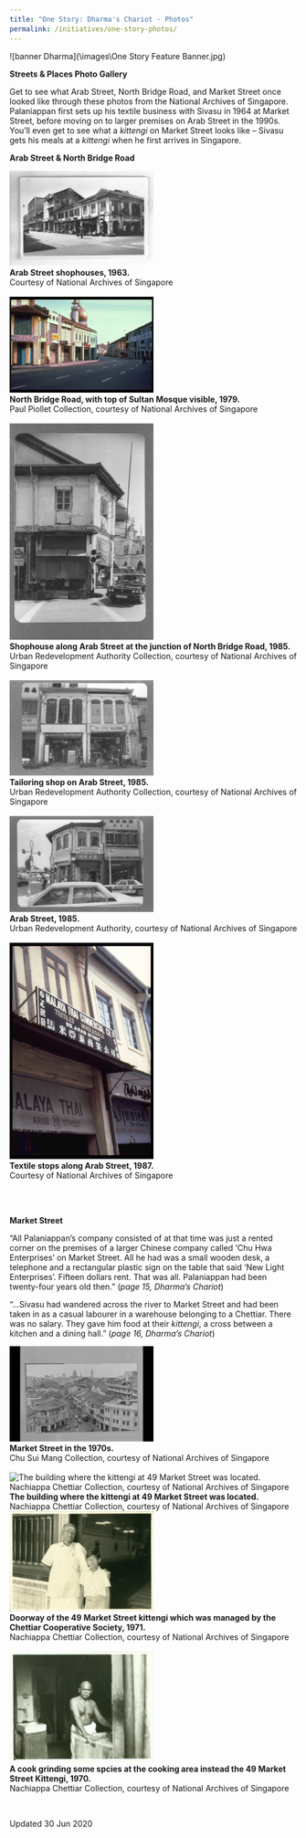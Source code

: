 ```yaml
---
title: "One Story: Dharma's Chariot - Photos"
permalink: /initiatives/one-story-photos/
---
```


![banner Dharma](\images\One Story Feature Banner.jpg)



**Streets & Places Photo Gallery**

Get to see what Arab Street, North Bridge Road, and Market Street once looked like through these photos from the National Archives of Singapore. Palaniappan first sets up his textile business with Sivasu in 1964 at Market Street, before moving on to larger premises on Arab Street in the 1990s. You’ll even get to see what a *kittengi* on Market Street looks like – Sivasu gets his meals at a *kittengi* when he first arrives in Singapore.

 

**Arab Street & North Bridge Road**

<div>
			<img src="/dharma/ArabStreet.jpg" style="width:50%" alt="Arab Street shophouses, 1963. Courtesy of National Archives of Singapore">
			<div>
				<b>Arab Street shophouses, 1963. </b><br>Courtesy of National Archives of Singapore<br><br>
			<div>
			<img src="/dharma/NorthBridgeRd.jpg" style="width:50%" alt="North Bridge Road, with top of Sultan Mosque visible, 1979. Paul Piollet Collection, courtesy of National Archives of Singapore">
			<div>
				<b>North Bridge Road, with top of Sultan Mosque visible, 1979.</b><br>Paul Piollet Collection, courtesy of National Archives of Singapore<br><br>
			</div>
		</div>
	<div>
			<img src="/dharma/ArabStreet2.jpg" style="width:50%" alt="Shophouse along Arab Street at the junction of North Bridge Road, 1985. URA Collection, courtesy of National Archives of Singapore" />
			<div>
				<b>Shophouse along Arab Street at the junction of North Bridge Road, 1985.</b><br>Urban Redevelopment Authority Collection, courtesy of National Archives of Singapore<br><br>
			</div>
		</div>	
		<div>
			<img src="/dharma/ArabStreetTailor.jpg" style="width:50%" alt="Tailoring shop on Arab Street, 1985. URA Collection, courtesy of National Archives of Singapore" />
			<div>
				<b>Tailoring shop on Arab Street, 1985.</b><br>Urban Redevelopment Authority Collection, courtesy of National Archives of Singapore
<br><br>
			</div>
		</div>	
      	<div>
			<img src="/dharma/ArabStreet3.jpg" style="width:50%" alt="Arab Street, 1985. URA Collection, courtesy of National Archives of Singapore" />
			<div>
				<b>Arab Street, 1985.</b><br>Urban Redevelopment Authority, courtesy of National Archives of Singapore<br><br>
       </div>
           </div>
        	<div>
			<img src="/dharma/ArabStreetTextile.jpg" style="width:50%" alt="Textile shops along Arab Street, 1987. Courtesy of National Archives of Singapore" />
			<div>
				<b>Textile stops along Arab Street, 1987.</b><br>Courtesy of National Archives of Singapore
<br><br>
			</div>
		</div>	
  </div>
		</div>		

​          		





**Market Street**



 “All Palaniappan’s company consisted of at that time was just a rented corner on the premises of a larger Chinese company called ‘Chu Hwa Enterprises’ on Market Street. All he had was a small wooden desk, a telephone and a rectangular plastic sign on the table that said ‘New Light Enterprises’. Fifteen dollars rent. That was all. Palaniappan had been twenty-four years old then.” (*page 15, Dharma’s Chariot*)

 

“…Sivasu had wandered across the river to Market Street and had been taken in as a casual labourer in a warehouse belonging to a Chettiar. There was no salary. They gave him food at their *kittengi*, a cross between a kitchen and a dining hall.” (*page 16, Dharma’s Chariot*)





<div>
  <img src="/dharma/MarketStreet.jpg" style="width:50%" alt="Market Street in the 1970s. Chu Sui Mang Collection, courtesy of National Archives of Singapore" />	<div>
			<b>Market Street in the 1970s.</b><br>Chu Sui Mang Collection, courtesy of National Archives of Singapore<br><br>
</div>
  	<div>
		<img src="/dharma/Kittengi.jpg" style="width:50%" alt="The building where the kittengi at 49 Market Street was located. Nachiappa Chettiar Collection, courtesy of National Archives of Singapore" />
		<div>
			<b>The building where the kittengi at 49 Market Street was located.</b><br>Nachiappa Chettiar Collection, courtesy of National Archives of Singapore
</div>	
      <div>
		<img src="/dharma/Doorway49MarketStreet.jpg" style="width:50%" alt="Doorway of the 49 Market Street kittengi which was managed by the Chettiar Cooperative Society, 1971. Nachiappa Chettiar Collection, courtesy of National Archives of Singapore" />
		<div>
			<b>Doorway of the 49 Market Street kittengi which was managed by the Chettiar Cooperative Society, 1971.</b><br>Nachiappa Chettiar Collection, courtesy of National Archives of Singapore<br><br>
</div>
            <div>
		<img src="/dharma/Cook49MarketStreet.jpg" style="width:50%" alt="A cook grinding some spices at the cooking area inside the 49 Market Street Kittengi, 1970. Nachiappa Chettiar Collection, courtesy of National Archives of Singapore" />
		<div>
      <b>A cook grinding some spcies at the cooking area instead the 49 Market Street Kittengi, 1970.</b><br>Nachiappa Chettiar Collection, courtesy of National Archives of Singapore </div>	</div>
		</div>	



​    	


Updated 30 Jun 2020

